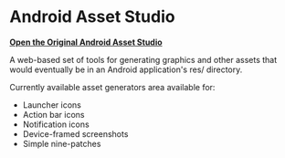 Android Asset Studio
====================

**[Open the Original Android Asset Studio](http://romannurik.github.io/AndroidAssetStudio/)**

A web-based set of tools for generating graphics and other assets that would eventually be in an Android application's res/ directory.

Currently available asset generators area available for:

- Launcher icons
- Action bar icons
- Notification icons
- Device-framed screenshots
- Simple nine-patches

